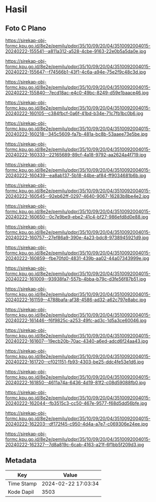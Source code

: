 # Hasil

## Foto C Plano

https://sirekap-obj-formc.kpu.go.id/8e2e/pemilu/pdpr/35/10/09/20/04/3510092004015-20240222-155541--a811a312-a528-4cbe-9163-22e0b5a5da0e.jpg

https://sirekap-obj-formc.kpu.go.id/8e2e/pemilu/pdpr/35/10/09/20/04/3510092004015-20240222-155647--f74566b1-43f1-4c6a-a94e-75e2f9c48c3d.jpg

https://sirekap-obj-formc.kpu.go.id/8e2e/pemilu/pdpr/35/10/09/20/04/3510092004015-20240222-155840--7ecd18ac-e4c0-49bc-8249-d59e1baace46.jpg

https://sirekap-obj-formc.kpu.go.id/8e2e/pemilu/pdpr/35/10/09/20/04/3510092004015-20240222-160105--c384fbcf-0a6f-41bd-b34e-71c7fb1bc0b6.jpg

https://sirekap-obj-formc.kpu.go.id/8e2e/pemilu/pdpr/35/10/09/20/04/3510092004015-20240222-160218--345c5609-fa7b-481a-bc8b-53aaee73e5be.jpg

https://sirekap-obj-formc.kpu.go.id/8e2e/pemilu/pdpr/35/10/09/20/04/3510092004015-20240222-160333--22165689-89cf-4a18-9792-aa2624a4f719.jpg

https://sirekap-obj-formc.kpu.go.id/8e2e/pemilu/pdpr/35/10/09/20/04/3510092004015-20240222-160439--ea8ab137-5b18-44be-af84-ff9034681b6b.jpg

https://sirekap-obj-formc.kpu.go.id/8e2e/pemilu/pdpr/35/10/09/20/04/3510092004015-20240222-160545--92eb62ff-0297-4640-9067-16283b8be4e2.jpg

https://sirekap-obj-formc.kpu.go.id/8e2e/pemilu/pdpr/35/10/09/20/04/3510092004015-20240222-160650--0c7e9be9-ebe2-41c4-bf27-986efd8d0e88.jpg

https://sirekap-obj-formc.kpu.go.id/8e2e/pemilu/pdpr/35/10/09/20/04/3510092004015-20240222-160757--27ef86a9-390e-4a23-bdc8-9738945921d9.jpg

https://sirekap-obj-formc.kpu.go.id/8e2e/pemilu/pdpr/35/10/09/20/04/3510092004015-20240222-160859--fbe70fd0-4831-439b-aa02-44a07343999e.jpg

https://sirekap-obj-formc.kpu.go.id/8e2e/pemilu/pdpr/35/10/09/20/04/3510092004015-20240222-161009--93938fa7-557b-4bba-b79c-d3fe56f87b51.jpg

https://sirekap-obj-formc.kpu.go.id/8e2e/pemilu/pdpr/35/10/09/20/04/3510092004015-20240222-161159--4788bafa-af38-4586-ad32-a62c797e8abc.jpg

https://sirekap-obj-formc.kpu.go.id/8e2e/pemilu/pdpr/35/10/09/20/04/3510092004015-20240222-161446--f6f9825c-a253-49fc-ad3c-1d5a3ce60046.jpg

https://sirekap-obj-formc.kpu.go.id/8e2e/pemilu/pdpr/35/10/09/20/04/3510092004015-20240222-161607--19ecb20b-70ac-4340-a6ed-adcd6f24aa43.jpg

https://sirekap-obj-formc.kpu.go.id/8e2e/pemilu/pdpr/35/10/09/20/04/3510092004015-20240222-161720--cf021151-fb93-4303-be25-ddc4fe53e1d6.jpg

https://sirekap-obj-formc.kpu.go.id/8e2e/pemilu/pdpr/35/10/09/20/04/3510092004015-20240222-161850--4611a74a-6436-4d19-81f2-c08d59088fb0.jpg

https://sirekap-obj-formc.kpu.go.id/8e2e/pemilu/pdpr/35/10/09/20/04/3510092004015-20240222-162044--fb3515c3-cc50-467e-9577-f68d5dd56bfe.jpg

https://sirekap-obj-formc.kpu.go.id/8e2e/pemilu/pdpr/35/10/09/20/04/3510092004015-20240222-162203--df172f45-c950-4d4a-a7e7-c069306e24ee.jpg

https://sirekap-obj-formc.kpu.go.id/8e2e/pemilu/pdpr/35/10/09/20/04/3510092004015-20240222-162327--7d8a819c-6cab-4163-a21f-6f1bb5f209d3.jpg


## Metadata

| Key        | Value               |
| ---------- | ------------------- |
| Time Stamp | 2024-02-22 17:03:34 |
| Kode Dapil | 3503                |



